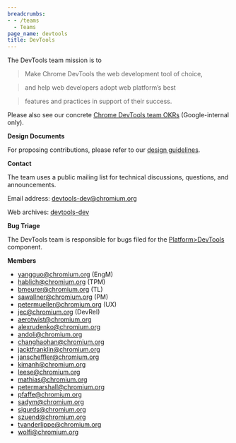 ```yaml
---
breadcrumbs:
- - /teams
  - Teams
page_name: devtools
title: DevTools
---
```


The DevTools team mission is to

> Make Chrome DevTools the web development tool of choice,

> and help web developers adopt web platform’s best

> features and practices in support of their success.

Please also see our concrete [Chrome DevTools team
OKRs](https://easyokrs.googleplex.com/view/chrome-devtools) (Google-internal
only).

**Design Documents**

For proposing contributions, please refer to our [design
guidelines](https://chromium.googlesource.com/devtools/devtools-frontend/+/HEAD/docs/design_guidelines.md).

**Contact**

The team uses a public mailing list for technical discussions, questions, and
announcements.

Email address: [devtools-dev@chromium.org](mailto:devtools-dev@chromium.org)

Web archives:
[devtools-dev](https://groups.google.com/a/chromium.org/forum/#!forum/devtools-dev)

**Bug Triage**

The DevTools team is responsible for bugs filed for the
[Platform&gt;DevTools](https://bugs.chromium.org/p/chromium/issues/list?q=component%3APlatform%3EDevTools)
component.

**Members**

*   yangguo@chromium.org (EngM)
*   hablich@chromium.org (TPM)
*   bmeurer@chromium.org (TL)
*   sawallner@chromium.org (PM)
*   petermueller@chromium.org (UX)
*   jec@chromium.org (DevRel)
*   aerotwist@chromium.org
*   alexrudenko@chromium.org
*   andoli@chromium.org
*   changhaohan@chromium.org
*   jacktfranklin@chromium.org
*   janscheffler@chromium.org
*   kimanh@chromium.org
*   leese@chromium.org
*   mathias@chromium.org
*   petermarshall@chromium.org
*   pfaffe@chromium.org
*   sadym@chromium.org
*   sigurds@chromium.org
*   szuend@chromium.org
*   tvanderlippe@chromium.org
*   wolfi@chromium.org